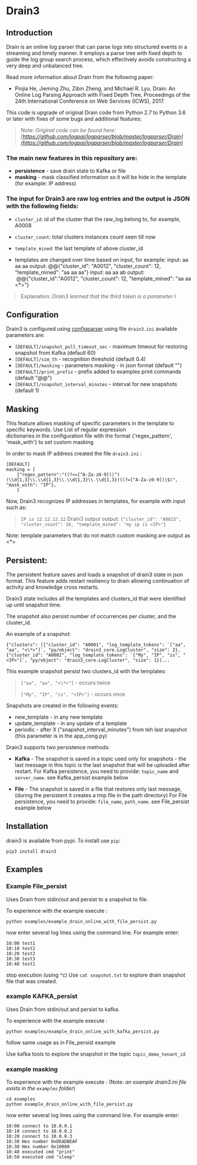 # Drain3
## Introduction

Drain is an online log parser that can parse logs into structured events in a streaming and timely manner. It employs a parse tree with fixed depth to guide the log group search process, which effectively avoids constructing a very deep and unbalanced tree.

Read more information about Drain from the following paper:

- Pinjia He, Jieming Zhu, Zibin Zheng, and Michael R. Lyu. Drain: An Online Log Parsing Approach with Fixed Depth Tree, Proceedings of the 24th International Conference on Web Services (ICWS), 2017.


This code is upgrade of original Drain code from Python 2.7 to Python 3.6 or later with fixes of some bugs and additional features:

>Note: *Original code can be found here: [https://github.com/logpai/logparser/blob/master/logparser/Drain](https://github.com/logpai/logparser/blob/master/logparser/Drain)*

### The main new features in this repository are:
- **persistence** - save drain state to Kafka or file
- **masking** - mask classified information so it will be hide in the template (for example: IP address)

### The input for Drain3 are **raw log** entries and the output is JSON with the following fields:
- `cluster_id`: id of the cluster that the raw_log belong to, for example, A0008
- `cluster_count`: total clusters instances count seen till now
- `template_mined`: the last template of above cluster_id

- templates are changed over time based on input, for example:
input: aa aa aa
output: @@{"cluster_id": "A0012", "cluster_count": 12, "template_mined": "aa aa aa"}
input: aa aa ab
output:  @@{"cluster_id":"A0012", "cluster_count": 12, "template_mined": "aa aa <\*>"}

>Explanation: *Drain3 learned that the third token is a parameter*   I

## Configuration

Drain3 is configured using [configparser](https://docs.python.org/3.4/library/configparser.html) using file `drain3.ini` available parameters are:
- `[DEFAULT]/snapshot_poll_timeout_sec` - maximum timeout for restoring snapshot from Kafka (default 60)
- `[DEFAULT]/sim_th` - recognition threshold (default 0.4)
- `[DEFAULT]/masking` - parameters masking - in json format (default "")
- `[DEFAULT]/print_prefix` - prefix added to examples print commands (default "@@")
- `[DEFAULT]/snapshot_interval_minutes` - interval for new snapshots (default 1)

## Masking

This feature allows masking of specific parameters in the template to specific keywords. Use List of regular expression  
dictionaries in the configuration file with the format {'regex_pattern', 'mask_with'} to set custom masking

In order to mask IP address created the file `drain3.ini` :

```
[DEFAULT]
masking = [
    {"regex_pattern":"((?<=[^A-Za-z0-9])|^)(\\d{1,3}\\.\\d{1,3}\\.\\d{1,3}\\.\\d{1,3})((?=[^A-Za-z0-9])|$)", "mask_with": "IP"},
    ]
```

Now, Drain3 recognizes IP addresses in templates, for example with input such as:
>  `IP is 12.12.12.12`
Drain3 output output:
> `{"cluster_id": "A0015", "cluster_count": 16, "template_mined": "my ip is <IP>"}`

Note: template parameters that do not match custom masking are output as <*>

## Persistent:
The persistent feature saves and loads a snapshot of drain3 state in json format. This feature adds restart resiliency
to drain allowing continuation of activity and knowledge cross restarts.

Drain3 state includes all the templates and clusters_id that were identified up until snapshot time.

The snapshot also persist number of occurrences per cluster, and the cluster_id.

An example of a snapshot:
```
{"clusters": [{"cluster_id": "A0001", "log_template_tokens": `["aa", "aa", "<\*>"]`, "py/object": "drain3_core.LogCluster", "size": 2}, {"cluster_id": "A0002", "log_template_tokens": `["My", "IP", "is", "<IP>"]`, "py/object": "drain3_core.LogCluster", "size": 1}]...
```

This example snapshot persist two clusters_id with the templates:

> `["aa", "aa", "<\*>"]` - occurs twice
>
>  `["My", "IP", "is", "<IP>"]` - occurs once

Snapshots are created in the following events:

- new_template - in any new template
- update_template - in any update of a template
- periodic - after X ("snapshot_interval_minutes") from teh last snapshot (this parameter is in the app_cong.py)


Drain3 supports two persistence methods:

- **Kafka** - The snapshot is saved in a topic used only for snapshots - the last message in this topic is the last snapshot that will be uploaded after restart.
For Kafka persistence, you need to provide: `topic_name` and `server_name`. see Kafka_persist example below

- **File** - The snapshot is saved in a file that restores only last message, (during the persistent it creates a tmp file in the path directory)
For File persistence, you need to provide: `file_name`, `path_name`. see File_persist example below

## Installation

drain3 is available from pypi. To install use `pip`:

```pip3 install drain3```


## Examples

### Example File_persist

Uses Drain from stdin/out and persist to a snapshot to file.

To experience with the example execute :

```
python examples/example_drain_online_with_file_persist.py
```

now enter several log lines using the command line. For example enter:

```
10:00 test1
10:10 test2
10:20 test2
10:30 test3
10:40 test1
```

stop execution (using ^c) 
Use `cat snapshot.txt` to explore drain snapshot file that was created.

### example KAFKA_persist

Uses Drain from stdin/out and persist to kafka.

To experience with the example execute :

```
python examples/example_drain_online_with_kafka_persist.py
```

follow same usage as in File_persist example

Use kafka tools to explore the snapshot in the topic `topic_demo_tenant_id`

### example masking

To experience with the example execute :
(Note: *an example drain3.ini file exists in the `examples` folder*)

```
cd examples
python example_drain_online_with_file_persist.py
```

now enter several log lines using the command line. For example enter:

```
10:00 connect to 10.0.0.1
10:10 connect to 10.0.0.2
10:20 connect to 10.0.0.3
10:30 Hex number 0xDEADBEAF
10:30 Hex number 0x10000
10:40 executed cmd "print"
10:50 executed cmd "sleep"

```







